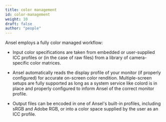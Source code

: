 ```yaml
---
title: color management
id: color-management
weight: 10
draft: false
author: "people"
---
```



Ansel employs a fully color managed workflow:

- Input color specifications are taken from embedded or user-supplied ICC profiles or (in the case of raw files) from a library of camera-specific color matrices.

- Ansel automatically reads the display profile of your monitor (if properly configured) for accurate on-screen color rendition. Multiple-screen setups are fully supported as long as a system service like colord is in place and properly configured to inform Ansel of the correct monitor profile.

- Output files can be encoded in one of Ansel's built-in profiles, including sRGB and Adobe RGB, or into a color space supplied by the user as an ICC profile.
